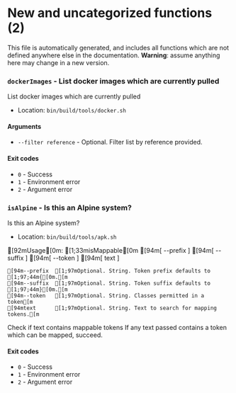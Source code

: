# New and uncategorized functions (2)

This file is automatically generated, and includes all functions which are not defined anywhere else in the documentation. **Warning**: assume anything here may change in a new version.

### `dockerImages` - List docker images which are currently pulled

List docker images which are currently pulled

- Location: `bin/build/tools/docker.sh`

#### Arguments

- `--filter reference` - Optional. Filter list by reference provided.

#### Exit codes

- `0` - Success
- `1` - Environment error
- `2` - Argument error
### `isAlpine` - Is this an Alpine system?

Is this an Alpine system?

- Location: `bin/build/tools/apk.sh`

[92mUsage[0m: [1;33misMappable[0m [94m[ --prefix ] [94m[ --suffix ] [94m[ --token ] [94m[ text ]

    [94m--prefix  [1;97mOptional. String. Token prefix defaults to [1;97;44m{[0m.[m
    [94m--suffix  [1;97mOptional. String. Token suffix defaults to [1;97;44m}[0m.[m
    [94m--token   [1;97mOptional. String. Classes permitted in a token[m
    [94mtext      [1;97mOptional. String. Text to search for mapping tokens.[m

Check if text contains mappable tokens
If any text passed contains a token which can be mapped, succeed.
#### Exit codes

- `0` - Success
- `1` - Environment error
- `2` - Argument error
